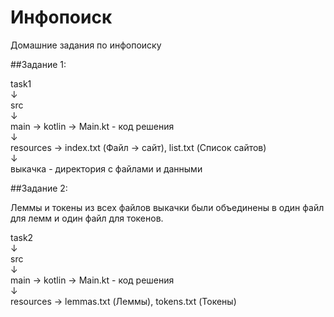 # Инфопоиск
Домашние задания по инфопоиску 

##Задание 1: 

task1 
<br /> 
&#8595;
<br /> src <br />
&#8595;
<br /> main 
&#8594; kotlin &#8594; Main.kt - код решения <br />
&#8595; <br />
resources &#8594; index.txt (Файл &#8594; сайт), list.txt (Список сайтов)
<br /> &#8595; <br /> выкачка - директория с файлами и данными

##Задание 2:

Леммы и токены из всех файлов выкачки были объединены в один файл для лемм и один файл для токенов.

task2
<br />
&#8595;
<br /> src <br />
&#8595;
<br /> main
&#8594; kotlin &#8594; Main.kt - код решения <br />
&#8595; <br />
resources &#8594; lemmas.txt (Леммы), tokens.txt (Токены)
